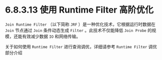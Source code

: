 # 6.8.3.13 使用 Runtime Filter 高阶优化

`Join Runtime Filter` （以下简称 `JRF` ）是一种优化技术，它根据运行时数据在 `Join` 节点通过 `Join` 条件动态生成 `Filter` 。此技术不仅能降低 `Join Probe` 的规模，还能有效减少数据 `IO` 和网络传输。

关于如何使用 `Runtime Filter` 进行查询调优，详细请参考 `Runtime Filter` 调优部分介绍
